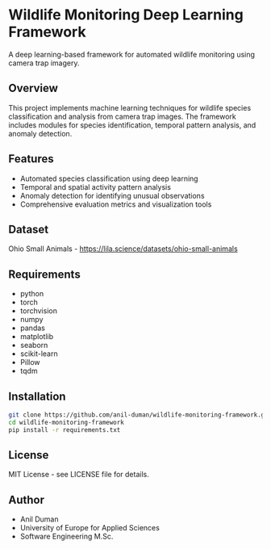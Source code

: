 # Wildlife Monitoring Deep Learning Framework

A deep learning-based framework for automated wildlife monitoring using camera trap imagery.

## Overview

This project implements machine learning techniques for wildlife species classification and analysis from camera trap images. The framework includes modules for species identification, temporal pattern analysis, and anomaly detection.

## Features

- Automated species classification using deep learning
- Temporal and spatial activity pattern analysis
- Anomaly detection for identifying unusual observations
- Comprehensive evaluation metrics and visualization tools

## Dataset

Ohio Small Animals - https://lila.science/datasets/ohio-small-animals

## Requirements

- python
- torch
- torchvision
- numpy
- pandas
- matplotlib
- seaborn
- scikit-learn
- Pillow
- tqdm

## Installation

```bash
git clone https://github.com/anil-duman/wildlife-monitoring-framework.git
cd wildlife-monitoring-framework
pip install -r requirements.txt
```

## License
MIT License - see LICENSE file for details.

## Author
- Anil Duman
- University of Europe for Applied Sciences
- Software Engineering M.Sc.
